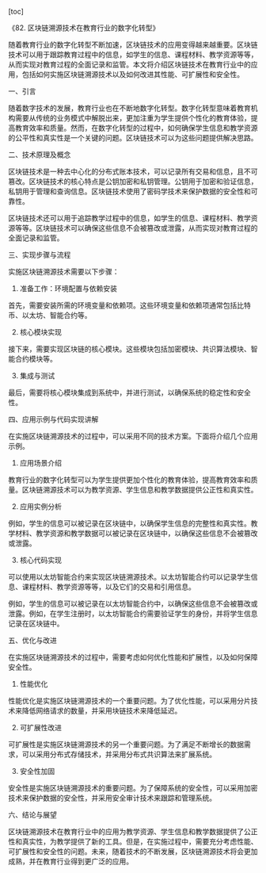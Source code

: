 
[toc]                    
                
                
《82. 区块链溯源技术在教育行业的数字化转型》

随着教育行业的数字化转型不断加速，区块链技术的应用变得越来越重要。区块链技术可以用于跟踪教育过程中的信息，如学生的信息、课程材料、教学资源等等，从而实现对教育过程的全面记录和监管。本文将介绍区块链技术在教育行业中的应用，包括如何实施区块链溯源技术以及如何改进其性能、可扩展性和安全性。

一、引言

随着数字技术的发展，教育行业也在不断地数字化转型。数字化转型意味着教育机构需要从传统的业务模式中解脱出来，更加注重为学生提供个性化的教育体验，提高教育效率和质量。然而，在数字化转型的过程中，如何确保学生信息和教学资源的公平性和真实性是一个关键的问题。区块链技术可以为这些问题提供解决思路。

二、技术原理及概念

区块链技术是一种去中心化的分布式账本技术，可以记录所有交易和信息，且不可篡改。区块链技术的核心特点是公钥加密和私钥管理。公钥用于加密和验证信息，私钥用于管理和查询信息。区块链技术使用了密码学技术来保护数据的安全性和可靠性。

区块链技术还可以用于追踪教学过程中的信息，如学生的信息、课程材料、教学资源等等。区块链技术可以确保这些信息不会被篡改或泄露，从而实现对教育过程的全面记录和监管。

三、实现步骤与流程

实施区块链溯源技术需要以下步骤：

1. 准备工作：环境配置与依赖安装

首先，需要安装所需的环境变量和依赖项。这些环境变量和依赖项通常包括比特币、以太坊、智能合约等。

2. 核心模块实现

接下来，需要实现区块链的核心模块。这些模块包括加密模块、共识算法模块、智能合约模块等。

3. 集成与测试

最后，需要将核心模块集成到系统中，并进行测试，以确保系统的稳定性和安全性。

四、应用示例与代码实现讲解

在实施区块链溯源技术的过程中，可以采用不同的技术方案。下面将介绍几个应用示例。

1. 应用场景介绍

教育行业的数字化转型可以为学生提供更加个性化的教育体验，提高教育效率和质量。区块链溯源技术可以为教学资源、学生信息和教学数据提供公正性和真实性。

2. 应用实例分析

例如，学生的信息可以被记录在区块链中，以确保学生信息的完整性和真实性。教学材料、教学资源和教学数据可以被记录在区块链中，以确保这些信息不会被篡改或泄露。

3. 核心代码实现

可以使用以太坊智能合约来实现区块链溯源技术。以太坊智能合约可以记录学生信息、课程材料、教学资源等等，以及它们的交易和引用信息。

例如，学生的信息可以被记录在以太坊智能合约中，以确保这些信息不会被篡改或泄露。例如，在学生注册时，以太坊智能合约需要验证学生的身份，并将学生信息记录在区块链中。

五、优化与改进

在实施区块链溯源技术的过程中，需要考虑如何优化性能和扩展性，以及如何保障安全性。

1. 性能优化

性能优化是实施区块链溯源技术的一个重要问题。为了优化性能，可以采用分片技术来降低网络请求的数量，并采用块链技术来降低延迟。

2. 可扩展性改进

可扩展性是实施区块链溯源技术的另一个重要问题。为了满足不断增长的数据需求，可以采用分布式存储技术，并采用分布式共识算法来扩展系统。

3. 安全性加固

安全性是实施区块链溯源技术的重要问题。为了保障系统的安全性，可以采用加密技术来保护数据的安全性，并采用安全审计技术来跟踪和管理系统。

六、结论与展望

区块链溯源技术在教育行业中的应用为教学资源、学生信息和教学数据提供了公正性和真实性，为教学提供了新的工具。但是，在实施过程中，需要充分考虑性能、可扩展性和安全性的问题。未来，随着技术的不断发展，区块链溯源技术将会更加成熟，并在教育行业得到更广泛的应用。

